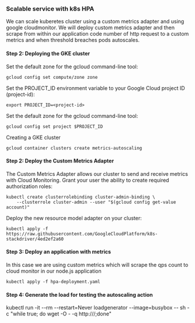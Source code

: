 ### Scalable service with k8s HPA

We can scale kuberetes cluster using a custom metrics adapter and using google cloudmonitor. We will deploy custom metrics adapter and then scrape from within
our application code number of http request to a custom metrics and when threshold breaches pods autoscales.

#### Step 2: Deploying the GKE cluster
Set the default zone for the gcloud command-line tool:
```
gcloud config set compute/zone zone
```

Set the PROJECT_ID environment variable to your Google Cloud project ID (project-id):
```
export PROJECT_ID=<project-id>
```

Set the default zone for the gcloud command-line tool:
```
gcloud config set project $PROJECT_ID
```

Creating a GKE cluster
```
gcloud container clusters create metrics-autoscaling
```

#### Step 2: Deploy the Custom Metrics Adapter

The Custom Metrics Adapter allows our cluster to send and receive metrics with Cloud Monitoring.
Grant your user the ability to create required authorization roles:
```
kubectl create clusterrolebinding cluster-admin-binding \
    --clusterrole cluster-admin --user "$(gcloud config get-value account)"
```

Deploy the new resource model adapter on your cluster:
```
kubectl apply -f https://raw.githubusercontent.com/GoogleCloudPlatform/k8s-stackdriver/4ed2ef2a60
```

#### Step 3: Deploy an application with metrics
In this case we are using custom metrics which will scrape the qps count to cloud monitor in our node.js application 
```
kubectl apply -f hpa-deployment.yaml
```


#### Step 4: Generate the load for testing the autoscaling action
kubectl run -it --rm --restart=Never loadgenerator --image=busybox -- sh -c "while true; do wget -O - -q http://<load-balancer-ip-for-nodejs-app>/;done"
